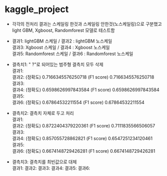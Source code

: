 # kaggle_project

- 각각의 전처리 결과는 스케일링 한것과 스케일링 안한것(노스케일링)으로 구분했고  
light GBM, Xgboost, Randomforest 모델로 테스트함

- 결과1: lightGBM 스케일 / 결과2 : lightGBM 노스케일  
결과3: Xgboost 스케일 / 결과4 : Xgboost 노스케일  
결과5: Randomforest 스케일 / 결과6 : Randomforest 노스케일  


- 결측치1: " ?"로 되어있는 범주형 결측치 모두 삭제  
결과1: <br>
결과2: (정확도) 0.7166345576250718
      (F1 score) 0.7166345576250718 <br>
결과3: <br>
결과4: (정확도) 0.6598626997843584 
      (F1 score) 0.6598626997843584 <br>
결과5: <br>
결과6: (정확도) 0.67864532211554
      (F1 score) 0.67864532211554 <br>

- 결측치2: 결측치 자체로 두고 처리  
결과1: <br>
결과2: (정확도) 0.8722404379220361
      (F1 score) 0.7111835566506057 <br>
결과3: <br>
결과4: (정확도) 0.857055728862821
      (F1 score) 0.6547251234120461 <br>
결과5: <br>
결과6: (정확도) 0.6674148729426281
      (F1 score) 0.6674148729426281 <br>

- 결측치3: 결측치를 최빈값으로 대체  
결과1: 결과2: 결과3: 결과4: 결과5: 결과6:
